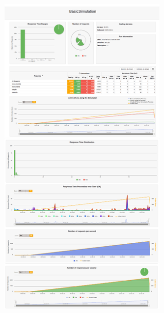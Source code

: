 ![Screenshot 2025-05-08 100218.png](Screenshot%202025-05-08%20100218.png)
![Screenshot 2025-05-08 100244.png](Screenshot%202025-05-08%20100244.png)
![Screenshot 2025-05-08 100300.png](Screenshot%202025-05-08%20100300.png)
